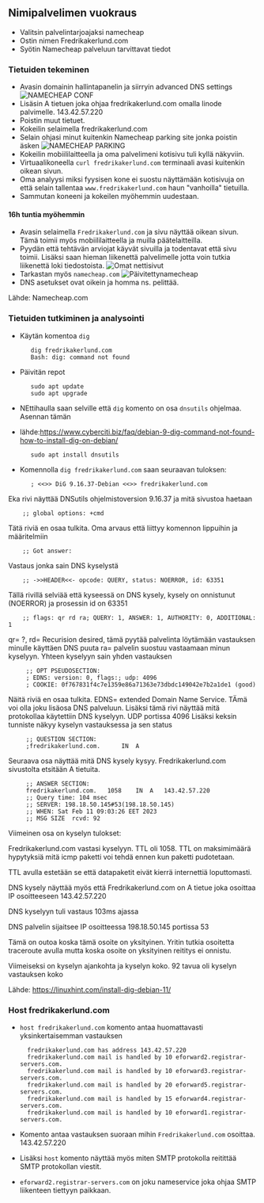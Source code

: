 ## Nimipalvelimen vuokraus
- Valitsin palvelintarjoajaksi namecheap
- Ostin nimen Fredrikakerlund.com
- Syötin Namecheap palveluun tarvittavat tiedot

### Tietuiden tekeminen
- Avasin domainin hallintapanelin ja siirryin advanced DNS settings
 ![NAMECHEAP CONF](https://user-images.githubusercontent.com/122887178/218127865-ee8cf07e-eae9-4629-a5f5-e31799bb2fd3.jpg)
- Lisäsin A tietuen joka ohjaa fredrikakerlund.com omalla linode palvimelle. 143.42.57.220
- Poistin muut tietuet.
- Kokeilin selaimella fredrikakerlund.com
- Selain ohjasi minut kuitenkin Namecheap parking site jonka poistin äsken
![NAMECHEAP PARKING](https://user-images.githubusercontent.com/122887178/218129240-0b10beb9-6c54-485d-bd67-ba0eca392f3b.jpg)
- Kokeilin mobiililaitteella ja oma palvelimeni kotisivu tuli kyllä näkyviin.
- Virtuaalikoneella `curl fredrikakerlund.com` terminaali avasi kuitenkin oikean sivun.
- Oma analyysi miksi fyysisen kone ei suostu näyttämään kotisivuja on että selain tallentaa `www.fredrikakerlund.com` haun "vanhoilla" tietuilla.
- Sammutan koneeni ja kokeilen myöhemmin uudestaan.

#### 16h tuntia myöhemmin

- Avasin selaimella `Fredrikakerlund.com` ja sivu näyttää oikean sivun. Tämä toimii myös mobiililaitteella ja muilla päätelaitteilla.
- Pyydän että tehtävän arviojat käyvät sivuilla ja todentavat että sivu toimii. Lisäksi saan hieman liikenettä palvelimelle jotta voin tutkia liikenettä loki tiedostoista.
 ![Omat nettisivut](https://user-images.githubusercontent.com/122887178/218245125-f81e5628-c404-4d81-ad0d-04d4bb016ddf.jpg)
- Tarkastan myös `namecheap.com`
![Päivitettynamecheap](https://user-images.githubusercontent.com/122887178/218245199-6a120282-7f9c-472c-be93-cd87b8fe22d3.jpg)
- DNS asetukset ovat oikein ja homma ns. pelittää.

Lähde: Namecheap.com

### Tietuiden tutkiminen ja analysointi
- Käytän komentoa `dig`

         dig fredrikakerlund.com
         Bash: dig: command not found
- Päivitän repot 
         
         sudo apt update
         sudo apt upgrade
- NEttihaulla saan selville että `dig` komento on osa `dnsutils` ohjelmaa. Asennan tämän
- lähde:https://www.cyberciti.biz/faq/debian-9-dig-command-not-found-how-to-install-dig-on-debian/
         
         sudo apt install dnsutils
         
- Komennolla `dig fredrikakerlund.com` saan seuraavan tuloksen:
         
         ; <<>> DiG 9.16.37-Debian <<>> fredrikakerlund.com
Eka rivi näyttää DNSutils ohjelmistoversion 9.16.37 ja mitä sivustoa haetaan
        
        ;; global options: +cmd
Tätä riviä en osaa tulkita. Oma arvaus että liittyy komennon lippuihin ja    määritelmiin
        
        ;; Got answer:
Vastaus jonka sain DNS kyselystä
        
        ;; ->>HEADER<<- opcode: QUERY, status: NOERROR, id: 63351
Tällä rivillä selviää että kyseessä on DNS kysely, kysely on onnistunut (NOERROR) ja prosessin id on 63351
        
        ;; flags: qr rd ra; QUERY: 1, ANSWER: 1, AUTHORITY: 0, ADDITIONAL: 1
qr= ?, rd= Recurision desired, tämä pyytää palvelinta löytämään vastauksen minulle käyttäen DNS puuta ra= palvelin suostuu vastaamaan minun kyselyyn. Yhteen kyselyyn sain yhden vastauksen

         ;; OPT PSEUDOSECTION:
         ; EDNS: version: 0, flags:; udp: 4096
         ; COOKIE: 0f767831f4c7e1359e86a71363e73dbdc149042e7b2a1de1 (good)
Näitä riviä en osaa tulkita. EDNS= extended Domain Name Service. TÄmä voi olla joku lisäosa DNS palveluun. Lisäksi tämä rivi näyttää mitä protokollaa käytettiin DNS kyselyyn. UDP portissa 4096
Lisäksi keksin tunniste näkyy kyselyn vastauksessa ja sen status

         ;; QUESTION SECTION:
         ;fredrikakerlund.com.		IN	A
Seuraava osa näyttää mitä DNS kysely kysyy. Fredrikakerlund.com sivustolta etsitään A tietuita.

         ;; ANSWER SECTION:
         fredrikakerlund.com.	1058	IN	A	143.42.57.220
         ;; Query time: 104 msec
         ;; SERVER: 198.18.50.145#53(198.18.50.145)
         ;; WHEN: Sat Feb 11 09:03:26 EET 2023
         ;; MSG SIZE  rcvd: 92

Viimeinen osa on kyselyn tulokset:

Fredrikakerlund.com vastasi kyselyyn. TTL oli 1058. TTL on maksimimäärä hypytyksiä mitä icmp paketti voi tehdä ennen kun paketti pudotetaan. 

TTL avulla estetään se että datapaketit eivät kierrä internettiä loputtomasti.

DNS kysely näyttää myös että Fredrikakerlund.com on A tietue joka osoittaa IP osoitteeseen 143.42.57.220

DNS kyselyyn tuli vastaus 103ms ajassa

DNS palvelin sijaitsee IP osoitteessa 198.18.50.145 portissa 53

Tämä on outoa koska tämä osoite on yksityinen. Yritin tutkia osoitetta traceroute avulla mutta koska osoite on yksityinen reititys ei onnistu.

Viimeiseksi on kyselyn ajankohta ja kyselyn koko. 92 tavua oli kyselyn vastauksen koko


Lähde: https://linuxhint.com/install-dig-debian-11/
### Host fredrikakerlund.com

- `host fredrikakerlund.com` komento antaa huomattavasti yksinkertaisemman vastauksen

        fredrikakerlund.com has address 143.42.57.220
        fredrikakerlund.com mail is handled by 10 eforward2.registrar-servers.com.
        fredrikakerlund.com mail is handled by 10 eforward3.registrar-servers.com.
        fredrikakerlund.com mail is handled by 20 eforward5.registrar-servers.com.
        fredrikakerlund.com mail is handled by 15 eforward4.registrar-servers.com.
        fredrikakerlund.com mail is handled by 10 eforward1.registrar-servers.com.
        
- Komento antaa vastauksen suoraan mihin `Fredrikakerlund.com` osoittaa. 143.42.57.220
- Lisäksi `host` komento näyttää myös miten SMTP protokolla reitittää SMTP protokollan viestit.
- `eforward2.registrar-servers.com` on joku nameservice joka ohjaa SMTP liikenteen tiettyyn paikkaan.




